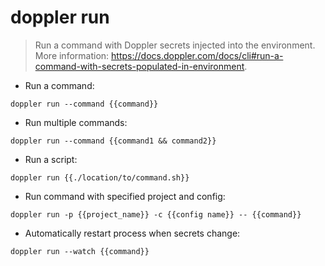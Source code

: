# doppler run

> Run a command with Doppler secrets injected into the environment.
> More information: <https://docs.doppler.com/docs/cli#run-a-command-with-secrets-populated-in-environment>.

- Run a command:

`doppler run --command {{command}}`

- Run multiple commands:

`doppler run --command {{command1 && command2}}`

- Run a script:

`doppler run {{./location/to/command.sh}}`

- Run command with specified project and config:

`doppler run -p {{project_name}} -c {{config name}} -- {{command}}`

- Automatically restart process when secrets change:

`doppler run --watch {{command}}`
